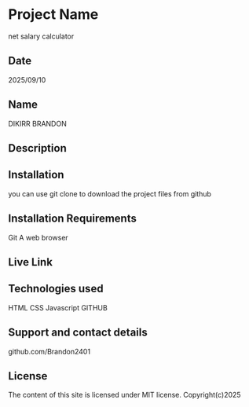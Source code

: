 # Project Name
net salary calculator
## Date 
2025/09/10
## Name
DIKIRR BRANDON
## Description 

## Installation
you can use git clone to download the project files from github
## Installation Requirements
Git 
A web browser
## Live Link

## Technologies used
HTML
CSS
Javascript
GITHUB
## Support and contact details
github.com/Brandon2401
## License 
The content of this site is licensed under MIT license.
Copyright(c)2025
